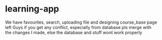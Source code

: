 # learning-app

We have favourites, search, uploading file and designing course_base page left
Guys if you get any conflict, especially from database pls merge with the changes I made, else the database and stuff wont work properly